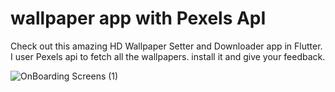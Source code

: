 # wallpaper app with Pexels ApI 

Check out this amazing HD Wallpaper Setter and Downloader app in Flutter. I user Pexels api to fetch all the wallpapers. install it and give your feedback.




![OnBoarding Screens (1)](https://github.com/JunaidJameel/Wallpaper-app-with-Pexels-API/assets/109211380/5548c24d-7b29-464d-9dc3-1ad48758e13e)
